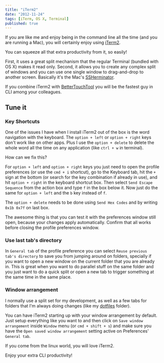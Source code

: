 ```yaml
---
title: "iTerm2"
date: "2012-11-24"
tags: [iTerm, OS X, Terminal]
published: true
---
```


If you are like me and enjoy being in the command line all the time (and you are running a Mac), you will certainly enjoy using [iTerm2](http://www.iterm2.com).

You can squeeze all that extra productivity from it, so easily!

First, it uses a great split mechanism that the regular Terminal (bundled with OS X) makes it read only. Second, it allows you to create any complex split of windows and you can use one single window to drag-and-drop to another screen. Basically it's the Mac's [SSHerminator](http://www.ubuntugeek.com/tag/install-ssherminator-ubuntu).

If you combine iTerm2 with [BetterTouchTool](http://www.boastr.net) you will be the fastest guy in CLI among your colleagues.

## Tune it

### Key Shortcuts
One of the issues I have when I install iTerm2 out of the box is the word navigation with the keyboard. The `option + left` or `option + right` keys don't work like on other apps. Plus I use the `option + delete` to delete the whole word all the time on any application (like `ctrl + w` in terminal).

How can we fix this?

For `option + left` and `option + right` keys you just need to open the profile preferences (or use the `cmd + i` shortcut), go to the Keyboard tab, hit the `+` sign at the bottom (or search for the key combination if already in use), and hit `option + right` in the keyboard shortcut box. Then select `Send Escape Sequence` from the action box and type `f` in the box below it. Now just do the same for `option + left` and the `b` key instead of `f`.

The `option + delete` needs to be done using `Send Hex Codes` and by writing `0x1b 0x7f` on last box.

The awesome thing is that you can test it with the preferences window still open, because your changes apply automatically. Confirm that all works before closing the profile preferences window.

### Use last tab's directory

In `General tab` of the profile preference you can select `Reuse previous tab's directory` to save you from jumping around on folders, specially if you want to open a new window on the current folder that you are already in. This is great when you want to do parallel stuff on the same folder and you just want to do a quick split or open a new tab to trigger something at the same time in the same place.

### Window arrangement

I normally use a split set for my development, as well as a few tabs for folders that I'm always doing changes (like my [dotfiles](https://github.com/alias-mac/dotfiles) folder).

You can have iTerm2 starting up with your window arrangement by default. Just setup everything like you want to and then click on `Save window arrangement` inside `Window` menu (or `cmd + shift + s`) and make sure you have the `Open saved window arrangement` setting active on Preferences' `General tab`.

If you come from the linux world, you will love iTerm2.

Enjoy your extra CLI productivity!
